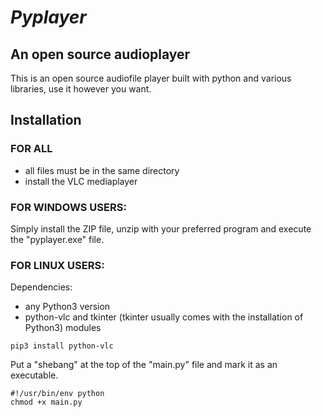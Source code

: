 # *Pyplayer*

## An open source audioplayer
This is an open source audiofile player built with python and various libraries, use it however you want.

## Installation

### FOR ALL
- all files must be in the same directory
- install the VLC mediaplayer

### FOR WINDOWS USERS:
Simply install the ZIP file, unzip with your preferred program and execute the "pyplayer.exe" file.

### FOR LINUX USERS:
Dependencies:
- any Python3 version 
- python-vlc and tkinter (tkinter usually comes with the installation of Python3) modules

```
pip3 install python-vlc
```
Put a "shebang" at the top of the "main.py" file and mark it as an executable.
```
#!/usr/bin/env python 
chmod +x main.py
```
